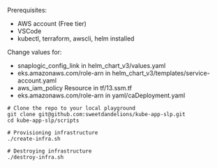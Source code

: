Prerequisites:
  - AWS account (Free tier)
  - VSCode
  - kubectl, terraform, awscli, helm installed

Change values for:
  - snaplogic_config_link in helm_chart_v3/values.yaml
  - eks.amazonaws.com/role-arn in helm_chart_v3/templates/service-account.yaml
  - aws_iam_policy Resource in tf/13.ssm.tf
  - eks.amazonaws.com/role-arn in yaml/caDeployment.yaml

```
# Clone the repo to your local playground
git clone git@github.com:sweetdandelions/kube-app-slp.git
cd kube-app-slp/scripts

# Provisioning infrastructure
./create-infra.sh

# Destroying infrastructure
./destroy-infra.sh
```






